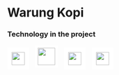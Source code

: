 # Warung Kopi
### Technology in the project
<div class="display: flex;">
  <img style="margin-right: 10px; padding: 10px; background-color:white; height: 30px" src="https://upload.wikimedia.org/wikipedia/commons/8/8e/Nextjs-logo.svg"></img>
  <img style="margin-right: 10px; height: 40px; background-color:white; padding: 6px;" src="https://upload.wikimedia.org/wikipedia/commons/a/a7/React-icon.svg"></img>
  <img style="margin-right: 10px; padding: 10px; background-color:white; height: 30px" src="https://upload.wikimedia.org/wikipedia/commons/9/93/MongoDB_Logo.svg"></img>
  <img style="margin-right: 10px; padding: 10px; background-color:white; height: 30px" src="https://upload.wikimedia.org/wikipedia/commons/9/95/Tailwind_CSS_logo.svg"></img>
</div>